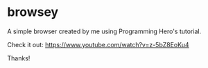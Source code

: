 # browsey

A simple browser created by me using Programming Hero's tutorial.

Check it out: https://www.youtube.com/watch?v=z-5bZ8EoKu4

Thanks!